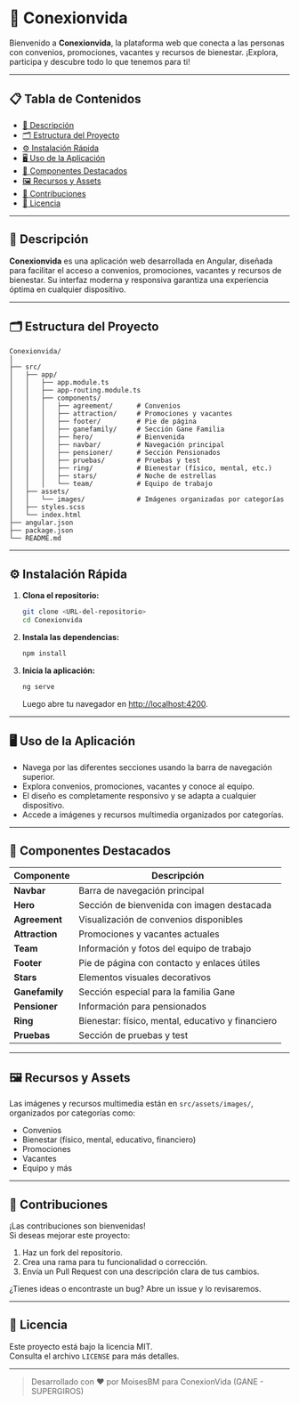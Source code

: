 # 🌟 Conexionvida

Bienvenido a **Conexionvida**, la plataforma web que conecta a las personas con convenios, promociones, vacantes y recursos de bienestar. ¡Explora, participa y descubre todo lo que tenemos para ti!

---

## 📋 Tabla de Contenidos

- [🚀 Descripción](#-descripción)
- [🗂️ Estructura del Proyecto](#️-estructura-del-proyecto)
- [⚙️ Instalación Rápida](#️-instalación-rápida)
- [🖥️ Uso de la Aplicación](#️-uso-de-la-aplicación)
- [🧩 Componentes Destacados](#-componentes-destacados)
- [🖼️ Recursos y Assets](#️-recursos-y-assets)
- [🤝 Contribuciones](#-contribuciones)
- [📄 Licencia](#-licencia)

---

## 🚀 Descripción

**Conexionvida** es una aplicación web desarrollada en Angular, diseñada para facilitar el acceso a convenios, promociones, vacantes y recursos de bienestar. Su interfaz moderna y responsiva garantiza una experiencia óptima en cualquier dispositivo.

---

## 🗂️ Estructura del Proyecto

```
Conexionvida/
│
├── src/
│   ├── app/
│   │   ├── app.module.ts
│   │   ├── app-routing.module.ts
│   │   ├── components/
│   │   │   ├── agreement/      # Convenios
│   │   │   ├── attraction/     # Promociones y vacantes
│   │   │   ├── footer/         # Pie de página
│   │   │   ├── ganefamily/     # Sección Gane Familia
│   │   │   ├── hero/           # Bienvenida
│   │   │   ├── navbar/         # Navegación principal
│   │   │   ├── pensioner/      # Sección Pensionados
│   │   │   ├── pruebas/        # Pruebas y test
│   │   │   ├── ring/           # Bienestar (físico, mental, etc.)
│   │   │   ├── stars/          # Noche de estrellas
│   │   │   └── team/           # Equipo de trabajo
│   ├── assets/
│   │   └── images/             # Imágenes organizadas por categorías
│   ├── styles.scss
│   └── index.html
├── angular.json
├── package.json
└── README.md
```

---

## ⚙️ Instalación Rápida

1. **Clona el repositorio:**
   ```bash
   git clone <URL-del-repositorio>
   cd Conexionvida
   ```

2. **Instala las dependencias:**
   ```bash
   npm install
   ```

3. **Inicia la aplicación:**
   ```bash
   ng serve
   ```
   Luego abre tu navegador en [http://localhost:4200](http://localhost:4200).

---

## 🖥️ Uso de la Aplicación

- Navega por las diferentes secciones usando la barra de navegación superior.
- Explora convenios, promociones, vacantes y conoce al equipo.
- El diseño es completamente responsivo y se adapta a cualquier dispositivo.
- Accede a imágenes y recursos multimedia organizados por categorías.

---

## 🧩 Componentes Destacados

| Componente     | Descripción                                         |
| -------------- | --------------------------------------------------- |
| **Navbar**     | Barra de navegación principal                       |
| **Hero**       | Sección de bienvenida con imagen destacada          |
| **Agreement**  | Visualización de convenios disponibles              |
| **Attraction** | Promociones y vacantes actuales                     |
| **Team**       | Información y fotos del equipo de trabajo           |
| **Footer**     | Pie de página con contacto y enlaces útiles         |
| **Stars**      | Elementos visuales decorativos                      |
| **Ganefamily** | Sección especial para la familia Gane               |
| **Pensioner**  | Información para pensionados                        |
| **Ring**       | Bienestar: físico, mental, educativo y financiero   |
| **Pruebas**    | Sección de pruebas y test                           |

---

## 🖼️ Recursos y Assets

Las imágenes y recursos multimedia están en `src/assets/images/`, organizados por categorías como:

- Convenios
- Bienestar (físico, mental, educativo, financiero)
- Promociones
- Vacantes
- Equipo y más

---

## 🤝 Contribuciones

¡Las contribuciones son bienvenidas!  
Si deseas mejorar este proyecto:

1. Haz un fork del repositorio.
2. Crea una rama para tu funcionalidad o corrección.
3. Envía un Pull Request con una descripción clara de tus cambios.

¿Tienes ideas o encontraste un bug? Abre un issue y lo revisaremos.

---

## 📄 Licencia

Este proyecto está bajo la licencia MIT.  
Consulta el archivo `LICENSE` para más detalles.

---

> Desarrollado con ❤️ por MoisesBM para ConexionVida (GANE - SUPERGIROS)
